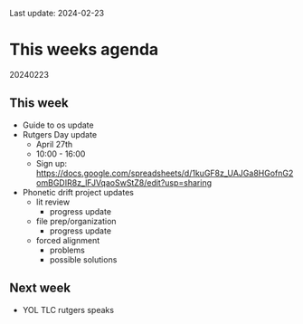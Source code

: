 Last update: 2024-02-23

# This weeks agenda

20240223

## This week

- Guide to os update
- Rutgers Day update
  - April 27th
  - 10:00 - 16:00
  - Sign up:
    <https://docs.google.com/spreadsheets/d/1kuGF8z_UAJGa8HGofnG2omBGDIR8z_lFJVqaoSwStZ8/edit?usp=sharing>
- Phonetic drift project updates
  - lit review
    - progress update
  - file prep/organization
    - progress update
  - forced alignment
    - problems
    - possible solutions

## Next week

- YOL TLC rutgers speaks
